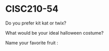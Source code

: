 # CISC210-54


Do you prefer kit kat or twix? 

What would be your ideal halloween costume?

Name your favorite fruit : 
